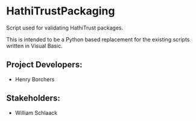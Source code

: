 # HathiTrustPackaging

Script used for validating HathiTrust packages. 

This is intended to be a Python based replacement for the existing scripts written in Visual Basic.

## Project Developers:
* Henry Borchers

## Stakeholders:
* William Schlaack
